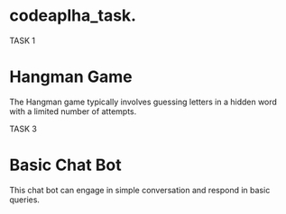 # codeaplha_task.
TASK 1
# Hangman Game
The Hangman game typically involves guessing letters in a hidden word with a limited number of attempts.

TASK 3
# Basic Chat Bot
This chat bot can engage in simple conversation and respond in basic queries.
